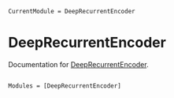 ```@meta
CurrentModule = DeepRecurrentEncoder
```

# DeepRecurrentEncoder

Documentation for [DeepRecurrentEncoder](https://github.com/behinger/DeepRecurrentEncoder.jl).

```@index
```

```@autodocs
Modules = [DeepRecurrentEncoder]
```
